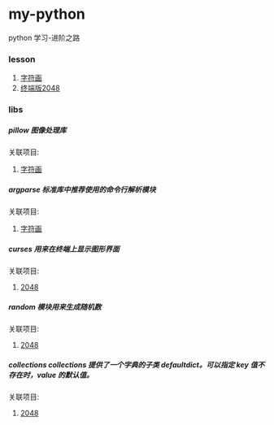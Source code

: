 # my-python
python  学习-进阶之路



### lesson

1. [字符画](/lesson-1-ascii-pic)
2. [终端版2048](/lesson-2-curses-2048)



### libs

##### pillow 图像处理库

关联项目: 

1. [字符画](/lesson-1-ascii-pic)

##### argparse 标准库中推荐使用的命令行解析模块

关联项目: 

1. [字符画](/lesson-1-ascii-pic)

##### curses 用来在终端上显示图形界面

关联项目: 

1. [2048](/lesson-2-curses-2048)

##### random 模块用来生成随机数

关联项目: 

1. [2048](/lesson-2-curses-2048)

##### collections collections 提供了一个字典的子类 defaultdict。可以指定 key 值不存在时，value 的默认值。

关联项目: 

1. [2048](/lesson-2-curses-2048)





